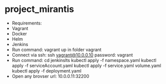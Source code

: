 # project_mirantis
- Requirements:
- Vagrant
- Docker
- Helm
- Jenkins
- Run command:
            vagrant up  in folder vagrant
- Connect via ssh: 
            ssh vagrant@10.0.0.10
            password: vagrant
- Run command: 
           cd jenkinslts
         kubectl apply -f namespace.yaml
         kubectl apply -f serviceAccount.yaml
         kubectl apply -f service.yaml volume.yaml
         kubectl apply -f deployment.yaml
- Open any brovser url:
         10.0.0.11:32200
